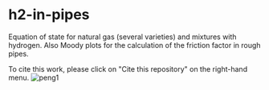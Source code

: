 # h2-in-pipes
Equation of state for natural gas (several varieties) and mixtures with hydrogen. Also Moody plots for the calculation of the friction factor in rough pipes.

To cite this work, please click on "Cite this repository" on the right-hand menu.
![peng1](https://github.com/PhilipSargent/h2-in-pipes/assets/5623885/4274a49f-fbac-4ea0-89ab-118a6f1f7239)

